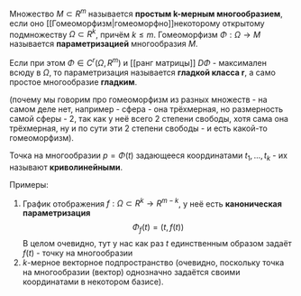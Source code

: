 Множество $M \subset R^{m}$ называется **простым k-мерным многообразием**, если оно [[Гомеоморфизм|гомеоморфно]]некоторому открытому подмножеству $\Omega \subset R^{k}$, причём $k \leq m$. Гомеоморфизм $\Phi: \Omega \rightarrow M$ называется **параметризацией** многообразия $M$.

Если при этом $\Phi \in C^{r}(\Omega, R^{m})$ и [[ранг матрицы]] $D\Phi$ - максимален всюду в $\Omega$, то параметризация называется **гладкой класса r**, а само простое многообразие **гладким**.

(почему мы говорим про гомеоморфизм из разных множеств - на самом деле нет, например - сфера - она трёхмерная, но размерность самой сферы - 2, так как у неё всего 2 степени свободы, хотя сама она трёхмерная, ну и по сути эти 2 степени свободы - и есть какой-то гомеоморфизм).

Точка на многообразии $p = \Phi(t)$ задающееся координатами $t_{1}, ..., t_{k}$ - их называют **криволинейными**.

Примеры:
1) График отображения $f: \Omega \subset R^{k} \rightarrow R^{m-k}$, у неё есть **каноническая параметризация** $$\Phi_{f}(t) = (t, f(t))$$ В целом очевидно, тут у нас как раз $t$ единственным образом задаёт $f(t)$ - точку на многообразии
2) $k$-мерное векторное подпространство (очевидно, поскольку точка на многообразии (вектор) однозначно задаётся своими координатами в некотором базисе).
